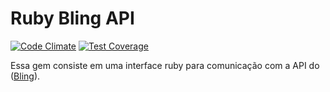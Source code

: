 Ruby Bling API
============

[![Code Climate](https://codeclimate.com/github/locomotivapro/bling/badges/gpa.svg)](https://codeclimate.com/github/locomotivapro/bling) [![Test Coverage](https://codeclimate.com/github/locomotivapro/bling/badges/coverage.svg)](https://codeclimate.com/github/locomotivapro/bling/coverage)

Essa gem consiste em uma interface ruby para comunicação com a API do ([Bling](https://www.bling.com.br)).

